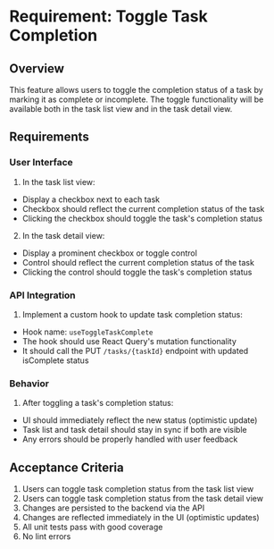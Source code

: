 # Requirement: Toggle Task Completion

## Overview

This feature allows users to toggle the completion status of a task by marking it as complete or incomplete. The toggle functionality will be available both in the task list view and in the task detail view.

## Requirements

### User Interface

1. In the task list view:

- Display a checkbox next to each task
- Checkbox should reflect the current completion status of the task
- Clicking the checkbox should toggle the task's completion status

2. In the task detail view:

- Display a prominent checkbox or toggle control
- Control should reflect the current completion status of the task
- Clicking the control should toggle the task's completion status

### API Integration

1. Implement a custom hook to update task completion status:

- Hook name: `useToggleTaskComplete`
- The hook should use React Query's mutation functionality
- It should call the PUT `/tasks/{taskId}` endpoint with updated isComplete status

### Behavior

1. After toggling a task's completion status:

- UI should immediately reflect the new status (optimistic update)
- Task list and task detail should stay in sync if both are visible
- Any errors should be properly handled with user feedback

## Acceptance Criteria

1. Users can toggle task completion status from the task list view
2. Users can toggle task completion status from the task detail view
3. Changes are persisted to the backend via the API
4. Changes are reflected immediately in the UI (optimistic updates)
5. All unit tests pass with good coverage
6. No lint errors
